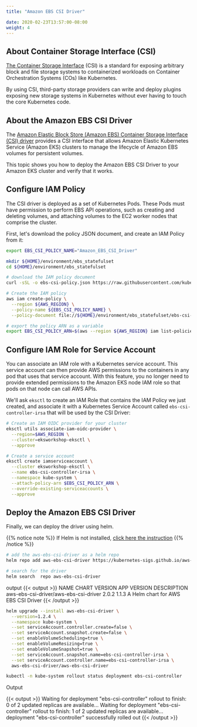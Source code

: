 ```yaml
---
title: "Amazon EBS CSI Driver"

date: 2020-02-23T13:57:00-08:00
weight: 4
---
```

## About Container Storage Interface (CSI)

[The Container Storage Interface](https://github.com/container-storage-interface/spec/blob/master/spec.md) (CSI) is a standard for exposing arbitrary block and file storage systems to containerized workloads on Container Orchestration Systems (COs) like Kubernetes.

By using CSI, third-party storage providers can write and deploy plugins exposing new storage systems in Kubernetes without ever having to touch the core Kubernetes code.

## About the Amazon EBS CSI Driver

The [Amazon Elastic Block Store (Amazon EBS) Container Storage Interface (CSI) driver](https://github.com/kubernetes-sigs/aws-ebs-csi-driver) provides a CSI interface that allows Amazon Elastic Kubernetes Service (Amazon EKS) clusters to manage the lifecycle of Amazon EBS volumes for persistent volumes.

This topic shows you how to deploy the Amazon EBS CSI Driver to your Amazon EKS cluster and verify that it works.

## Configure IAM Policy

The CSI driver is deployed as a set of Kubernetes Pods. These Pods must have permission to perform EBS API operations, such as creating and deleting volumes, and attaching volumes to the EC2 worker nodes that comprise the cluster.

First, let's download the policy JSON document, and create an IAM Policy from it:

```sh
export EBS_CSI_POLICY_NAME="Amazon_EBS_CSI_Driver"

mkdir ${HOME}/environment/ebs_statefulset
cd ${HOME}/environment/ebs_statefulset

# download the IAM policy document
curl -sSL -o ebs-csi-policy.json https://raw.githubusercontent.com/kubernetes-sigs/aws-ebs-csi-driver/master/docs/example-iam-policy.json

# Create the IAM policy
aws iam create-policy \
  --region ${AWS_REGION} \
  --policy-name ${EBS_CSI_POLICY_NAME} \
  --policy-document file://${HOME}/environment/ebs_statefulset/ebs-csi-policy.json

# export the policy ARN as a variable
export EBS_CSI_POLICY_ARN=$(aws --region ${AWS_REGION} iam list-policies --query 'Policies[?PolicyName==`'$EBS_CSI_POLICY_NAME'`].Arn' --output text)
```

## Configure IAM Role for Service Account

You can associate an IAM role with a Kubernetes service account. This service account can then provide AWS permissions to the containers in any pod that uses that service account. With this feature, you no longer need to provide extended permissions to the Amazon EKS node IAM role so that pods on that node can call AWS APIs.

We'll ask `eksctl` to create an IAM Role that contains the IAM Policy we just created, and associate it with a Kubernetes Service Account called `ebs-csi-controller-irsa` that will be used by the CSI Driver:

```sh
# Create an IAM OIDC provider for your cluster
eksctl utils associate-iam-oidc-provider \
  --region=$AWS_REGION \
  --cluster=eksworkshop-eksctl \
  --approve

# Create a service account
eksctl create iamserviceaccount \
  --cluster eksworkshop-eksctl \
  --name ebs-csi-controller-irsa \
  --namespace kube-system \
  --attach-policy-arn $EBS_CSI_POLICY_ARN \
  --override-existing-serviceaccounts \
  --approve
```

## Deploy the Amazon EBS CSI Driver

Finally, we can deploy the driver using helm.

{{% notice note %}}
If Helm is not installed, [click here the instruction](/beginner/060_helm/helm_intro/install/)
{{% /notice %}}

```sh
# add the aws-ebs-csi-driver as a helm repo
helm repo add aws-ebs-csi-driver https://kubernetes-sigs.github.io/aws-ebs-csi-driver

# search for the driver
helm search  repo aws-ebs-csi-driver
```

output
{{< output >}}
NAME                                    CHART VERSION   APP VERSION     DESCRIPTION
aws-ebs-csi-driver/aws-ebs-csi-driver   2.0.2           1.1.3           A Helm chart for AWS EBS CSI Driver
{{< /output >}}

```sh
helm upgrade --install aws-ebs-csi-driver \
  --version=1.2.4 \
  --namespace kube-system \
  --set serviceAccount.controller.create=false \
  --set serviceAccount.snapshot.create=false \
  --set enableVolumeScheduling=true \
  --set enableVolumeResizing=true \
  --set enableVolumeSnapshot=true \
  --set serviceAccount.snapshot.name=ebs-csi-controller-irsa \
  --set serviceAccount.controller.name=ebs-csi-controller-irsa \
  aws-ebs-csi-driver/aws-ebs-csi-driver

kubectl -n kube-system rollout status deployment ebs-csi-controller
```

Output

{{< output >}}
Waiting for deployment "ebs-csi-controller" rollout to finish: 0 of 2 updated replicas are available...
Waiting for deployment "ebs-csi-controller" rollout to finish: 1 of 2 updated replicas are available...
deployment "ebs-csi-controller" successfully rolled out
{{< /output >}}
